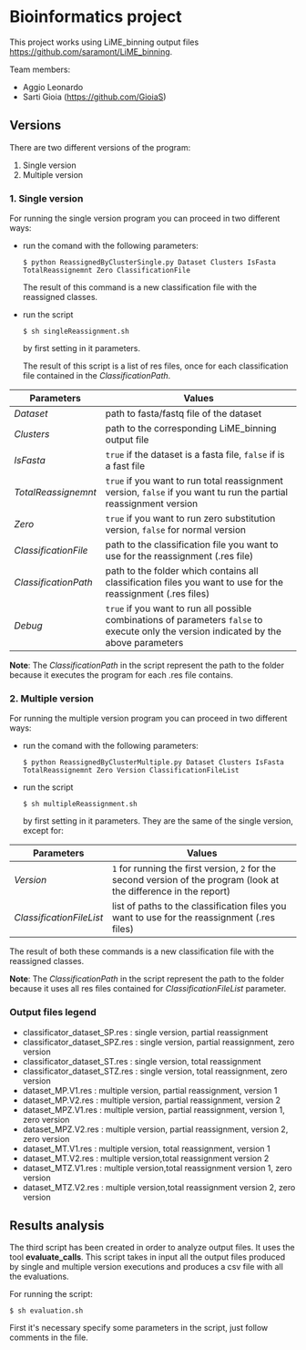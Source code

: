 # Bioinformatics project

This project works using LiME_binning output files https://github.com/saramont/LiME_binning.

Team members: 
- Aggio Leonardo
- Sarti Gioia (https://github.com/GioiaS)

## Versions 
There are two different versions of the program:
1. Single version
2. Multiple version


### 1. Single version

For running the single version program you can proceed in two different ways:

 - run the comand with the following parameters:
 
    `$ python ReassignedByClusterSingle.py Dataset Clusters IsFasta TotalReassignemnt Zero ClassificationFile`
	
	The result of this command is a new classification file with the reassigned classes.
    
- run the script 

	`$ sh singleReassignment.sh`
	
	by first setting in it parameters.

	The result of this script is a list of res files, once for each classification file contained in the *ClassificationPath*.

| Parameters | Values |		
|--|--|
| *Dataset* 	|	path to fasta/fastq file of the dataset 	|
| *Clusters* 	|	path to the corresponding LiME_binning output file |
| *IsFasta* 	| `true` if the dataset is a fasta file, `false` if is a fast file	 |
| *TotalReassignemnt* |	`true` if you want to run total reassignment version, `false` if you want tu run the partial reassignment version	|
| *Zero* 	|	`true` if you want to run zero substitution version, `false` for normal version	 |
| *ClassificationFile* 	|	path to the classification file you want to use for the reassignment (.res file) |
| *ClassificationPath* 	|	path to the folder which contains all classification files you want to use for the reassignment (.res files) |
| *Debug* 	| `true` if you want to run all possible combinations of parameters `false` to execute only the version indicated by the above parameters	 |



**Note**: The *ClassificationPath* in the script represent the path to the folder because it executes the program for each .res file contains.

### 2. Multiple version

For running the multiple version program you can proceed in two different ways:

 - run the comand with the following parameters:
 
    `$ python ReassignedByClusterMultiple.py Dataset Clusters IsFasta TotalReassignemnt Zero Version ClassificationFileList`
    
- run the script 

	`$ sh multipleReassignment.sh`
	
	by first setting in it parameters. They are the same of the single version, except for:
	
| Parameters | Values |		
|--|--|
| *Version* 	| `1` for running the first version, `2` for the second version of the program (look at the difference in the report) 
| *ClassificationFileList* 	|	list of paths to the classification files you want to use for the reassignment (.res files) |

 The result of both these commands is a new classification file with the reassigned classes.
 
**Note**: The *ClassificationPath* in the script represent the path to the folder because it uses all res files contained for *ClassificationFileList* parameter.

### Output files legend
- classificator_dataset_SP.res : single version, partial reassignment
- classificator_dataset_SPZ.res : single version, partial reassignment, zero version
- classificator_dataset_ST.res : single version, total reassignment
- classificator_dataset_STZ.res : single version, total reassignment, zero version
- dataset_MP.V1.res : multiple version, partial reassignment, version 1
- dataset_MP.V2.res : multiple version, partial reassignment, version 2
- dataset_MPZ.V1.res : multiple version, partial reassignment, version 1, zero version
- dataset_MPZ.V2.res : multiple version, partial reassignment, version 2, zero version
- dataset_MT.V1.res : multiple version, total reassignment, version 1
- dataset_MT.V2.res : multiple version,total reassignment version 2
- dataset_MTZ.V1.res : multiple version,total reassignment version 1, zero version
- dataset_MTZ.V2.res : multiple version,total reassignment version 2, zero version

## Results analysis
The third script has been created in order to analyze output files. It uses the tool **evaluate_calls**. 
This script takes in input all the output files produced by single and multiple version executions and produces a csv file with all the evaluations.

For running the script:

`$ sh evaluation.sh`

First it's necessary specify some parameters in the script, just follow comments in the file.

